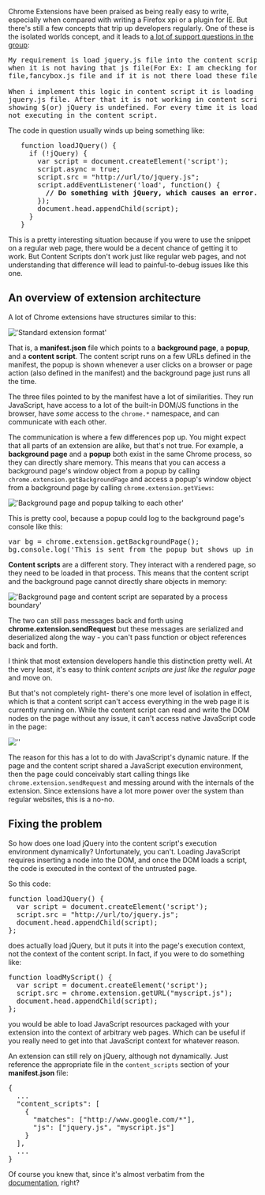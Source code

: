 [link-groups]: http://groups.google.com/a/chromium.org/group/chromium-extensions/browse_thread/thread/0d65a331cfaeb7ab#
[link-docs]: http://code.google.com/chrome/extensions/content_scripts.html#registration
[img01]: /img/2011-03-10/puttogether01.png  "..."
[img02]: /img/2011-03-10/puttogether02.png  "..."
[img03]: /img/2011-03-10/puttogether03.png  "..."
[img04]: /img/2011-03-10/puttogether04.png  "..."
[img05]: /img/2011-03-10/puttogether05.png  "..."

Chrome Extensions have been praised as being really easy to write, especially
when compared with writing a Firefox xpi or a plugin for IE.  But there's still 
a few concepts that trip up developers regularly.  One of these is the
isolated worlds concept, and it leads to 
[a lot of support questions in the group][link-groups]:

<pre class="blockquote">
My requirement is load jquery.js file into the content script 
when it is not having that js file(For Ex: I am checking for jquery.js 
file,fancybox.js file and if it is not there load these files. ) 

When i implement this logic in content script it is loading the 
jquery.js file. After that it is not working in content script . It is
showing $(or) jQuery is undefined. For every time it is loading,but 
not executing in the content script. 
</pre>
  
The code in question usually winds up being something like:

<pre class="blockquote">
   function loadJQuery() { 
     if (!jQuery) { 
       var script = document.createElement('script'); 
       script.async = true; 
       script.src = "http://url/to/jquery.js"; 
       script.addEventListener('load', function() {
         <strong>// Do something with jQuery, which causes an error.</strong>
       });
       document.head.appendChild(script);
     } 
   }
</pre>

This is a pretty interesting situation
because if you were to use the snippet on a regular web page, there 
would be a decent chance of getting it to work.  But Content Scripts don't 
work just like regular web pages, and not understanding that difference will
lead to painful-to-debug issues like this one.

<!-- -**-END-**- -->

## An overview of extension architecture

A lot of Chrome extensions have structures similar to this:

!['Standard extension format'][img01]

That is, a **manifest.json** file which points to a **background page**, 
a **popup**, and a **content script**.  The content script runs on a few URLs 
defined in the
manifest, the popup is shown whenever a user clicks on a browser or page action
(also defined in the manifest) and the background page just runs all the time.

The three files pointed to by the manifest have a lot of similarities.  They
run JavaScript, have access to a lot of the built-in DOM/JS functions in the
browser, have *some* access to the `chrome.*` namespace, and can communicate 
with each other.

The communication is where a few differences pop up.  You might expect
that all parts of an extension are alike, but that's not true.  For example,
a **background page** and a **popup** both exist in the same Chrome process, 
so they can directly share memory.  This means that you can access a background
page's window object from a popup by calling 
`chrome.extension.getBackgroundPage` 
and access a popup's window object from a background page by calling
`chrome.extension.getViews`:

!['Background page and popup talking to each other'][img02]

This is pretty cool, because a popup could log to the background page's console
like this:

<pre class="brush:javascript">
var bg = chrome.extension.getBackgroundPage();
bg.console.log('This is sent from the popup but shows up in the bg page log!');
</pre>

**Content scripts** are a different story.  They interact with a rendered page,
so they need to be loaded in that process.  This means that the content script
and the background page cannot directly share objects in memory:

!['Background page and content script are separated by a process boundary'][img03]

The two can still pass messages back and forth using 
**chrome.extension.sendRequest** but these messages are serialized and 
deserialized along the way - you can't pass function or object references back
and forth. 

I think that most extension developers handle this distinction pretty well.  At
the very least, it's easy to think *content scripts are just like the regular
page* and move on.

But that's not completely right- there's one more level of isolation in effect,
which is that a content script can't access everything in the web page it is
currently running on.  While the content script can read and write the DOM
nodes on the page without any issue, it can't access native JavaScript code 
in the page:

![''][img04]

The reason for this has a lot to do with JavaScript's dynamic nature.  If the
page and the content script shared a JavaScript execution environment, then
the page could conceivably start calling things like 
`chrome.extension.sendRequest` and messing around with the internals of the
extension.  Since extensions have a lot more power over the system than
regular websites, this is a no-no.

## Fixing the problem

So how does one load jQuery into the content script's execution environment
dynamically?  Unfortunately, you can't.  Loading JavaScript requires inserting
a node into the DOM, and once the DOM loads a script, the code is executed in
the context of the untrusted page.

So this code:

<pre class="brush:javascript">
function loadJQuery() { 
  var script = document.createElement('script'); 
  script.src = "http://url/to/jquery.js"; 
  document.head.appendChild(script); 
};
</pre>

does actually load jQuery, but it puts it into the page's execution context,
not the context of the content script.  In fact, if you were to do something
like:

<pre class="brush:javascript">
function loadMyScript() { 
  var script = document.createElement('script'); 
  script.src = chrome.extension.getURL("myscript.js"); 
  document.head.appendChild(script); 
};
</pre>

you would be able to load JavaScript resources packaged with your extension 
into the context
of arbitrary web pages.  Which can be useful if you really need to get into
that JavaScript context for whatever reason.

An extension can still rely on jQuery, although not dynamically.  Just 
reference the appropriate file
in the `content_scripts` section of your **manifest.json** file:

<pre class="brush:javascript">
{
  ...
  "content_scripts": [
    {
      "matches": ["http://www.google.com/*"],
      "js": ["jquery.js", "myscript.js"]
    }
  ],
  ...
}
</pre>

Of course you knew that, since it's almost verbatim from the 
[documentation][link-docs], right?
